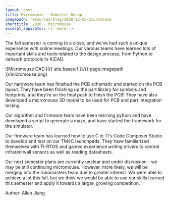 ```yaml
---
layout: post
title: Micromouse - Semester Recap
imagepath: resources/blog/2020-12-05-micromouse
shorttitle: 2020 - Micromouse
excerpt_separator: <!--more-->
---
```


The fall semester is coming to a close, and we've had such a unique experience with online meetings. Our various teams have learned lots of important skills and tools related to the design process, from Python to network protocols to KiCAD. <!--more-->

![Micromouse CAD.]({{ site.baseurl }}/{{ page.imagepath }}/micromouse.png)

Our hardware team has finished the PCB schematic and started on the PCB layout. They have been finishing up the part library for symbols and footprints, and they're on the final push to finish the PCB! They have also developed a micromouse 3D model to be used for PCB and part integration testing.

Our algorithm and firmware team have been learning python and have developed a script to generate a maze, and have started the framework for the simulator.

Our firmware team has learned how to use C in TI's Code Composer Studio to develop and test on our TM4C launchpads. They have familiarized themselves with TI-RTOS and gained experience writing drivers to control infrared wall sensors as well as reading datasheets.

Our next semester plans are currently unclear and under discussion - we may be still continuing micromouse. However, more likely, we will be merging into the robomasters team due to greater interest. We were able to achieve a lot this fall, but we think we would be able to use our skills learned this semester and apply it towards a larger, growing competition.


Author: Allen Jiang
